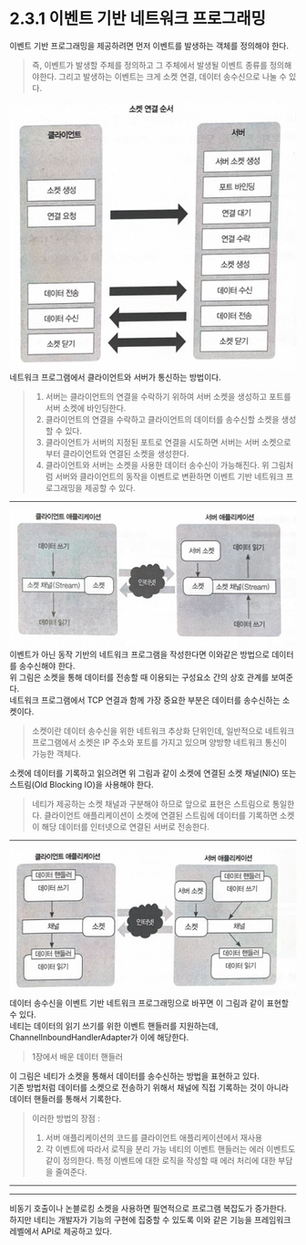 # 2.3.1 이벤트 기반 네트워크 프로그래밍
이벤트 기반 프로그래밍을 제공하려면 먼저 이벤트를 발생하는 객체를 정의해야 한다.
> 즉, 이벤트가 발생할 주체를 정의하고 그 주체에서 발생될 이벤트 종류를 정의해야한다.
그리고 발생하는 이벤트는 크게 소켓 연결, 데이터 송수신으로 나눌 수 있다.

![NetworkAndEvent](src/main/java/img/eventNetworkPrograming/NetworkAndEvent.png)
네트워크 프로그램에서 클라이언트와 서버가 통신하는 방법이다.
> 1. 서버는 클라이언트의 연결을 수락하기 위하여 서버 소켓을 생성하고 포트를 서버 소켓에 바인딩한다.
> 2. 클라이언트의 연결을 수락하고 클라이언트의 데이터를 송수신할 소켓을 생성할 수 있다.
> 3. 클라이언트가 서버의 지정된 포트로 연결을 시도하면 서버는 서버 소켓으로부터 클라이언트와 연결된 소켓을 생성한다.
> 4. 클라이언트와 서버는 소켓을 사용한 데이터 송수신이 가능해진다.
위 그림처럼 서버와 클라이언트의 동작을 이벤트로 변환하면 이벤트 기반 네트워크 프로그래밍을 제공할 수 있다.
*****
![NetworkStructure](src/main/java/img/eventNetworkPrograming/NetworkStructure.png)
이벤트가 아닌 동작 기반의 네트워크 프로그램을 작성한다면 이와같은 방법으로 데이터를 송수신해야 한다.  
위 그림은 소켓을 통해 데이터를 전송할 때 이용되는 구성요소 간의 상호 관계를 보여준다.  
네트워크 프로그램에서 TCP 연결과 함께 가장 중요한 부분은 데이터를 송수신하는 소켓이다.  
> 소켓이란 데이터 송수신을 위한 네트워크 추상화 단위인데, 일반적으로 네트워크 프로그램에서 소켓은 IP 주소와 포트를 가지고 있으며 양방향 네트워크 통신이 가능한 객체다.

소켓에 데이터를 기록하고 읽으려면 위 그림과 같이 소켓에 연결된 소켓 채널(NIO) 또는 스트림(Old Blocking IO)을 사용해야 한다.  
> 네티가 제공하는 소켓 채널과 구분해야 하므로 앞으로 표현은 스트림으로 통일한다.
클라이언트 애플리케이션이 소켓에 연결된 스트림에 데이터를 기록하면 소켓이 해당 데이터를 인터넷으로 연결된 서버로 전송한다.


*****
![NettyProgramStructure](src/main/java/img/eventNetworkPrograming/NettyProgramStructure.png)
데이터 송수신을 이벤트 기반 네트워크 프로그래밍으로 바꾸면 이 그림과 같이 표현할 수 있다.  
네티는 데이터의 읽기 쓰기를 위한 이벤트 핸들러를 지원하는데, ChannelInboundHandlerAdapter가 이에 해당한다.
> 1장에서 배운 데이터 핸들러

이 그림은 네티가 소켓을 통해서 데이터를 송수신하는 방법을 표현하고 있다.  
기존 방법처럼 데이터를 소켓으로 전송하기 위해서 채널에 직접 기록하는 것이 아니라 데이터 핸들러를 통해서 기록한다.  
> 이러한 방법의 장점 :
> 1. 서버 애플리케이션의 코드를 클라이언트 애플리케이션에서 재사용
> 2. 각 이벤트에 따라서 로직을 분리 가능
네티의 이벤트 핸들러는 에러 이벤트도 같이 정의한다.
> 특정 이벤트에 대한 로직을 작성할 때 에러 처리에 대한 부담을 줄여준다.

*****
*****
비동기 호출이나 논블로킹 소켓을 사용하면 필연적으로 프로그램 복잡도가 증가한다.  
하지만 네티는 개발자가 기능의 구현에 집중할 수 있도록 이와 같은 기능을 프레임워크 레벨에서 API로 제공하고 있다.

  
